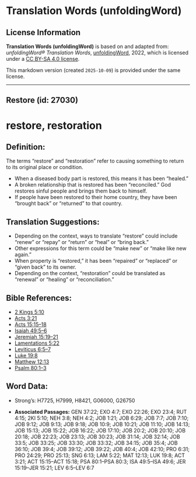 # Translation Words (unfoldingWord)

## License Information

**Translation Words (unfoldingWord)** is based on and adapted from: _unfoldingWord® Translation Words_, [unfoldingWord](https://unfoldingword.org/utw), 2022, which is licensed under a [CC BY-SA 4.0 license](https://creativecommons.org/licenses/by-sa/4.0/legalcode.en).

This markdown version (created `2025-10-09`) is provided under the same license.



--------------------------------

## Restore (id: 27030)

restore, restoration
====================

Definition:
-----------

The terms “restore” and “restoration” refer to causing something to return to its original place or condition.

* When a diseased body part is restored, this means it has been “healed.”
* A broken relationship that is restored has been “reconciled.” God restores sinful people and brings them back to himself.
* If people have been restored to their home country, they have been “brought back” or “returned” to that country.

Translation Suggestions:
------------------------

* Depending on the context, ways to translate “restore” could include “renew” or “repay” or “return” or “heal” or “bring back.”
* Other expressions for this term could be “make new” or “make like new again.”
* When property is “restored,” it has been “repaired” or “replaced” or “given back” to its owner.
* Depending on the context, “restoration” could be translated as “renewal” or “healing” or “reconciliation.”

Bible References:
-----------------

* [2 Kings 5:10](https://ref.ly/2Kgs5:10)
* [Acts 3:21](https://ref.ly/Acts3:21)
* [Acts 15:15–18](https://ref.ly/Acts15:15-Acts15:18)
* [Isaiah 49:5–6](https://ref.ly/Isa49:5-Isa49:6)
* [Jeremiah 15:19–21](https://ref.ly/Jer15:19-Jer15:21)
* [Lamentations 5:22](https://ref.ly/Lam5:22)
* [Leviticus 6:5–7](https://ref.ly/Lev6:5-Lev6:7)
* [Luke 19:8](https://ref.ly/Luke19:8)
* [Matthew 12:13](https://ref.ly/Matt12:13)
* [Psalm 80:1–3](https://ref.ly/Ps80:1-Ps80:3)

Word Data:
----------

* Strong’s: H7725, H7999, H8421, G06000, G26750

* **Associated Passages:** GEN 37:22; EXO 4:7; EXO 22:26; EXO 23:4; RUT 4:15; 2KI 5:10; NEH 3:8; NEH 4:2; JOB 1:21; JOB 6:29; JOB 7:7; JOB 7:10; JOB 9:12; JOB 9:13; JOB 9:18; JOB 10:9; JOB 10:21; JOB 11:10; JOB 14:13; JOB 15:13; JOB 15:22; JOB 16:22; JOB 17:10; JOB 20:2; JOB 20:10; JOB 20:18; JOB 22:23; JOB 23:13; JOB 30:23; JOB 31:14; JOB 32:14; JOB 33:5; JOB 33:25; JOB 33:30; JOB 33:32; JOB 34:15; JOB 35:4; JOB 36:10; JOB 39:4; JOB 39:12; JOB 39:22; JOB 40:4; JOB 42:10; PRO 6:31; PRO 24:29; PRO 25:13; SNG 6:13; LAM 5:22; MAT 12:13; LUK 19:8; ACT 3:21; ACT 15:15–ACT 15:18; PSA 80:1–PSA 80:3; ISA 49:5–ISA 49:6; JER 15:19–JER 15:21; LEV 6:5–LEV 6:7

